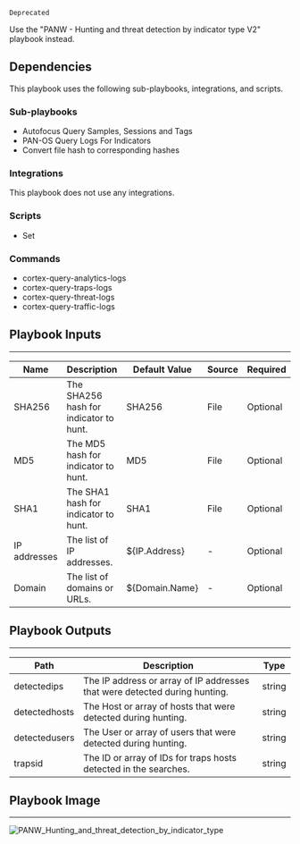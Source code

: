 `Deprecated` 

Use the "PANW - Hunting and threat detection by indicator type V2" playbook instead.

## Dependencies
This playbook uses the following sub-playbooks, integrations, and scripts.

### Sub-playbooks
* Autofocus Query Samples, Sessions and Tags
* PAN-OS Query Logs For Indicators
* Convert file hash to corresponding hashes

### Integrations
This playbook does not use any integrations.

### Scripts
* Set

### Commands
* cortex-query-analytics-logs
* cortex-query-traps-logs
* cortex-query-threat-logs
* cortex-query-traffic-logs

## Playbook Inputs
---

| **Name** | **Description** | **Default Value** | **Source** | **Required** |
| --- | --- | --- | --- | --- |
| SHA256 | The SHA256 hash for indicator to hunt. | SHA256 | File | Optional |
| MD5 | The MD5 hash for indicator to hunt. | MD5 | File | Optional |
| SHA1 | The SHA1 hash for indicator to hunt. | SHA1 | File | Optional |
| IP addresses | The list of IP addresses. | ${IP.Address} | - | Optional |
| Domain | The list of domains or URLs. | ${Domain.Name} | - | Optional |

## Playbook Outputs
---

| **Path** | **Description** | **Type** |
| --- | --- | --- |
| detectedips | The IP address or array of IP addresses that were detected during hunting. | string |
| detectedhosts | The Host or array of hosts that were detected during hunting. | string |
| detectedusers | The User or array of users that were detected during hunting. | string |
| trapsid | The ID or array of IDs for traps hosts detected in the searches. | string |

## Playbook Image
---
![PANW_Hunting_and_threat_detection_by_indicator_type](../../doc_files/PANW_Hunting_and_threat_detection_by_indicator_type_V2.png/n)
